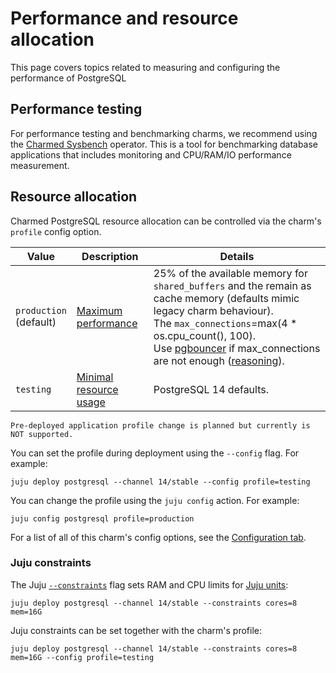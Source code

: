 # Performance and resource allocation

This page covers topics related to measuring and configuring the performance of PostgreSQL

## Performance testing

For performance testing and benchmarking charms, we recommend using the [Charmed Sysbench](https://charmhub.io/sysbench) operator. This is a tool for benchmarking database applications that includes monitoring and CPU/RAM/IO performance measurement.

## Resource allocation

Charmed PostgreSQL resource allocation can be controlled via the charm's `profile` config option.

|Value|Description|Details|
| --- | --- | ----- |
|`production`<br>(default)|[Maximum performance](https://github.com/canonical/postgresql-operator/blob/main/lib/charms/postgresql_k8s/v0/postgresql.py#L437-L446)| 25% of the available memory for `shared_buffers` and the remain as cache memory (defaults mimic legacy charm behaviour).<br/>The `max_connections`=max(4 * os.cpu_count(), 100).<br/> Use [pgbouncer](https://charmhub.io/pgbouncer?channel=1/stable) if max_connections are not enough ([reasoning](https://www.percona.com/blog/scaling-postgresql-with-pgbouncer-you-may-need-a-connection-pooler-sooner-than-you-expect/)).|
|`testing`|[Minimal resource usage](https://github.com/canonical/postgresql-operator/blob/main/lib/charms/postgresql_k8s/v0/postgresql.py#L437-L446)|  PostgreSQL 14 defaults. |

```{caution}
Pre-deployed application profile change is planned but currently is NOT supported.
```

You can set the profile during deployment using the `--config` flag. For example:

```text
juju deploy postgresql --channel 14/stable --config profile=testing
```

You can change the profile using the `juju config` action. For example:

```text
juju config postgresql profile=production
```

For a list of all of this charm's config options, see the [Configuration tab](https://charmhub.io/postgresql/configure#profile).

### Juju constraints

The Juju [`--constraints`](https://juju.is/docs/juju/constraint) flag sets RAM and CPU limits for [Juju units](https://juju.is/docs/juju/unit):

```text
juju deploy postgresql --channel 14/stable --constraints cores=8 mem=16G
```

Juju constraints can be set together with the charm's profile:

```text
juju deploy postgresql --channel 14/stable --constraints cores=8 mem=16G --config profile=testing
```

